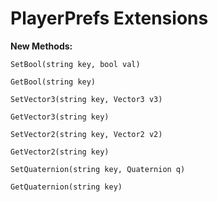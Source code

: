 <h1>PlayerPrefs Extensions</h1>
<b>New Methods:<br></b>
<code>
SetBool(string key, bool val)<br>
GetBool(string key)</br>
SetVector3(string key, Vector3 v3)</br>
GetVector3(string key)</br>
SetVector2(string key, Vector2 v2)</br>
GetVector2(string key)</br>
SetQuaternion(string key, Quaternion q)</br>
GetQuaternion(string key)</br>
</code>
